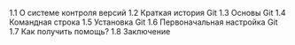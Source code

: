 1.1 О системе контроля версий
1.2 Краткая история Git
1.3 Основы Git
1.4 Командная строка
1.5 Установка Git
1.6 Первоначальная настройка Git
1.7 Как получить помощь?
1.8 Заключение

